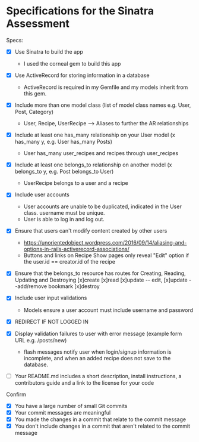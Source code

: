# Specifications for the Sinatra Assessment

Specs:
- [x] Use Sinatra to build the app
  - I used the corneal gem to build this app

- [x] Use ActiveRecord for storing information in a database
  - ActiveRecord is required in my Gemfile and my models inherit from this gem.

- [x] Include more than one model class (list of model class names e.g. User, Post, Category)
  - User, Recipe, UserRecipe --> Aliases to further the AR relationships

- [x] Include at least one has_many relationship on your User model (x has_many y, e.g. User has_many Posts)
  - User has_many user_recipes and recipes through user_recipes

- [x] Include at least one belongs_to relationship on another model (x belongs_to y, e.g. Post belongs_to User)
  - UserRecipe belongs to a user and a recipe

- [x] Include user accounts
  - User accounts are unable to be duplicated, indicated in the User class. username must be unique.
  - User is able to log in and log out.

- [x] Ensure that users can't modify content created by other users
  - https://unorientedobject.wordpress.com/2016/09/14/aliasing-and-options-in-rails-activerecord-associations/
  - Buttons and links on Recipe Show pages only reveal "Edit" option if the user.id == creator.id of the recipe

- [x] Ensure that the belongs_to resource has routes for Creating, Reading, Updating and Destroying
    [x]create
    [x]read
    [x]update -- edit,
    [x]update --add/remove bookmark
    [x]destroy


- [x] Include user input validations
  - Models ensure a user account must include username and password

- [x] REDIRECT IF NOT LOGGED IN

- [x] Display validation failures to user with error message (example form URL e.g. /posts/new)
  - flash messages notify user when login/signup information is incomplete, and when an added recipe does not save to the database.

- [ ] Your README.md includes a short description, install instructions, a contributors guide and a link to the license for your code

Confirm
- [x] You have a large number of small Git commits
- [x] Your commit messages are meaningful
- [x] You made the changes in a commit that relate to the commit message
- [x] You don't include changes in a commit that aren't related to the commit message
